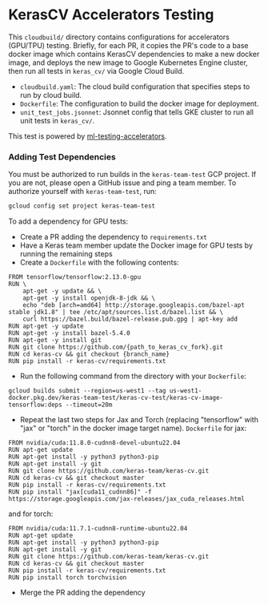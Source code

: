 # KerasCV Accelerators Testing

This `cloudbuild/` directory contains configurations for accelerators (GPU/TPU)
testing. Briefly, for each PR, it copies the PR's code to a base docker image
which contains KerasCV dependencies to make a new docker image, and deploys the
new image to Google Kubernetes Engine cluster, then run all tests in
`keras_cv/` via Google Cloud Build.

- `cloudbuild.yaml`: The cloud build configuration that specifies steps to run
  by cloud build.
- `Dockerfile`: The configuration to build the docker image for deployment.
- `unit_test_jobs.jsonnet`: Jsonnet config that tells GKE cluster to run all
  unit tests in `keras_cv/`.

This test is powered by [ml-testing-accelerators](https://github.com/GoogleCloudPlatform/ml-testing-accelerators).


### Adding Test Dependencies
You must be authorized to run builds in the `keras-team-test` GCP project.
If you are not, please open a GitHub issue and ping a team member.
To authorize yourself with `keras-team-test`, run:

```bash
gcloud config set project keras-team-test
```

To add a dependency for GPU tests:
- Create a PR adding the dependency to `requirements.txt`
- Have a Keras team member update the Docker image for GPU tests by running the remaining steps
- Create a `Dockerfile` with the following contents:
```
FROM tensorflow/tensorflow:2.13.0-gpu
RUN \
    apt-get -y update && \
    apt-get -y install openjdk-8-jdk && \
    echo "deb [arch=amd64] http://storage.googleapis.com/bazel-apt stable jdk1.8" | tee /etc/apt/sources.list.d/bazel.list && \
    curl https://bazel.build/bazel-release.pub.gpg | apt-key add
RUN apt-get -y update
RUN apt-get -y install bazel-5.4.0
RUN apt-get -y install git
RUN git clone https://github.com/{path_to_keras_cv_fork}.git
RUN cd keras-cv && git checkout {branch_name}
RUN pip install -r keras-cv/requirements.txt
```
- Run the following command from the directory with your `Dockerfile`:
```
gcloud builds submit --region=us-west1 --tag us-west1-docker.pkg.dev/keras-team-test/keras-cv-test/keras-cv-image-tensorflow:deps --timeout=20m
```
- Repeat the last two steps for Jax and Torch (replacing "tensorflow" with "jax"
 or "torch" in the docker image target name). `Dockerfile` for jax:
```
FROM nvidia/cuda:11.8.0-cudnn8-devel-ubuntu22.04
RUN apt-get update
RUN apt-get install -y python3 python3-pip
RUN apt-get install -y git
RUN git clone https://github.com/keras-team/keras-cv.git
RUN cd keras-cv && git checkout master
RUN pip install -r keras-cv/requirements.txt
RUN pip install "jax[cuda11_cudnn86]" -f https://storage.googleapis.com/jax-releases/jax_cuda_releases.html
```
  and for torch:
```
FROM nvidia/cuda:11.7.1-cudnn8-runtime-ubuntu22.04
RUN apt-get update
RUN apt-get install -y python3 python3-pip
RUN apt-get install -y git
RUN git clone https://github.com/keras-team/keras-cv.git
RUN cd keras-cv && git checkout master
RUN pip install -r keras-cv/requirements.txt
RUN pip install torch torchvision
```
- Merge the PR adding the dependency
